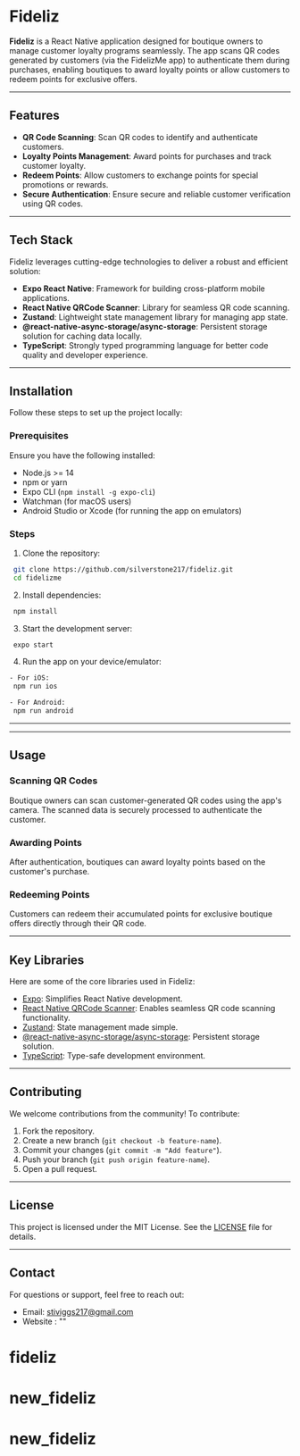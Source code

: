 # Fideliz

**Fideliz** is a React Native application designed for boutique owners to manage customer loyalty programs seamlessly. The app scans QR codes generated by customers (via the FidelizMe app) to authenticate them during purchases, enabling boutiques to award loyalty points or allow customers to redeem points for exclusive offers.

---

## Features

- **QR Code Scanning**: Scan QR codes to identify and authenticate customers.
- **Loyalty Points Management**: Award points for purchases and track customer loyalty.
- **Redeem Points**: Allow customers to exchange points for special promotions or rewards.
- **Secure Authentication**: Ensure secure and reliable customer verification using QR codes.

---

## Tech Stack

Fideliz leverages cutting-edge technologies to deliver a robust and efficient solution:

- **Expo React Native**: Framework for building cross-platform mobile applications.
- **React Native QRCode Scanner**: Library for seamless QR code scanning.
- **Zustand**: Lightweight state management library for managing app state.
- **@react-native-async-storage/async-storage**: Persistent storage solution for caching data locally.
- **TypeScript**: Strongly typed programming language for better code quality and developer experience.

---

## Installation

Follow these steps to set up the project locally:

### Prerequisites

Ensure you have the following installed:

- Node.js >= 14
- npm or yarn
- Expo CLI (`npm install -g expo-cli`)
- Watchman (for macOS users)
- Android Studio or Xcode (for running the app on emulators)

### Steps

1. Clone the repository:

```bash
 git clone https://github.com/silverstone217/fideliz.git
 cd fidelizme
```

2. Install dependencies:

```bash
 npm install
```

3. Start the development server:

```bash
 expo start
```

4. Run the app on your device/emulator:

```bash
- For iOS:
 npm run ios

- For Android:
 npm run android
```

---

---

## Usage

### Scanning QR Codes

Boutique owners can scan customer-generated QR codes using the app's camera. The scanned data is securely processed to authenticate the customer.

### Awarding Points

After authentication, boutiques can award loyalty points based on the customer's purchase.

### Redeeming Points

Customers can redeem their accumulated points for exclusive boutique offers directly through their QR code.

---

## Key Libraries

Here are some of the core libraries used in Fideliz:

- [Expo](https://expo.dev): Simplifies React Native development.
- [React Native QRCode Scanner](https://www.npmjs.com/package/react-native-qrcode-scanner): Enables seamless QR code scanning functionality.
- [Zustand](https://github.com/pmndrs/zustand): State management made simple.
- [@react-native-async-storage/async-storage](https://github.com/react-native-async-storage/async-storage): Persistent storage solution.
- [TypeScript](https://www.typescriptlang.org): Type-safe development environment.

---

## Contributing

We welcome contributions from the community! To contribute:

1. Fork the repository.
2. Create a new branch (`git checkout -b feature-name`).
3. Commit your changes (`git commit -m "Add feature"`).
4. Push your branch (`git push origin feature-name`).
5. Open a pull request.

---

## License

This project is licensed under the MIT License. See the [LICENSE](LICENSE) file for details.

---

## Contact

For questions or support, feel free to reach out:

- Email: stiviggs217@gmail.com
- Website : ""

# fideliz

# new_fideliz
# new_fideliz
